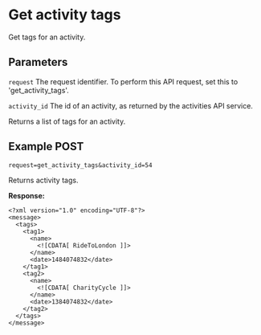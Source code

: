 Get activity tags
=====

Get tags for an activity.

Parameters
---

`request`
The request identifier. To perform this API request, set this to 'get_activity_tags'.

`activity_id`
The id of an activity, as returned by the activities API service.

Returns a list of tags for an activity.

Example POST
----
`request=get_activity_tags&activity_id=54`

Returns activity tags.

**Response:**
```
<?xml version="1.0" encoding="UTF-8"?>
<message>
  <tags>
    <tag1>
      <name>
        <![CDATA[ RideToLondon ]]>
      </name>
      <date>1484074832</date>
    </tag1>
    <tag2>
      <name>
        <![CDATA[ CharityCycle ]]>
      </name>
      <date>1384074832</date>
    </tag2>
  </tags>
</message>
```
